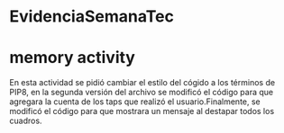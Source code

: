 # EvidenciaSemanaTec
# memory activity

En esta actividad se pidió cambiar el estilo del cógido a los términos de PIP8, en la segunda versión del archivo se modificó el código para que agregara la cuenta de los taps que realizó el usuario.Finalmente, se modificó el código para que mostrara un mensaje al destapar todos los cuadros.

